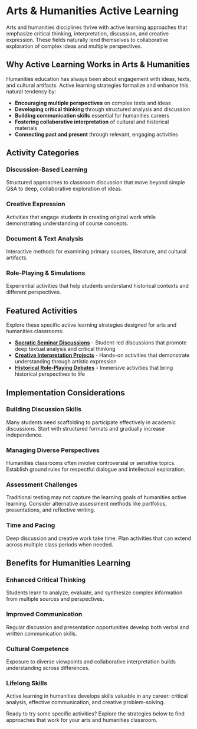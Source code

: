 # Arts &amp; Humanities Active Learning

Arts and humanities disciplines thrive with active learning approaches that emphasize critical thinking, interpretation, discussion, and creative expression. These fields naturally lend themselves to collaborative exploration of complex ideas and multiple perspectives.

## Why Active Learning Works in Arts &amp; Humanities

Humanities education has always been about engagement with ideas, texts, and cultural artifacts. Active learning strategies formalize and enhance this natural tendency by:

- **Encouraging multiple perspectives** on complex texts and ideas
- **Developing critical thinking** through structured analysis and discussion
- **Building communication skills** essential for humanities careers
- **Fostering collaborative interpretation** of cultural and historical materials
- **Connecting past and present** through relevant, engaging activities

## Activity Categories

### Discussion-Based Learning
Structured approaches to classroom discussion that move beyond simple Q&amp;A to deep, collaborative exploration of ideas.

### Creative Expression
Activities that engage students in creating original work while demonstrating understanding of course concepts.

### Document &amp; Text Analysis
Interactive methods for examining primary sources, literature, and cultural artifacts.

### Role-Playing &amp; Simulations
Experiential activities that help students understand historical contexts and different perspectives.

## Featured Activities

Explore these specific active learning strategies designed for arts and humanities classrooms:

- **[Socratic Seminar Discussions](./socratic-seminar-discussions)** - Student-led discussions that promote deep textual analysis and critical thinking
- **[Creative Interpretation Projects](./creative-interpretation-projects)** - Hands-on activities that demonstrate understanding through artistic expression
- **[Historical Role-Playing Debates](./historical-role-playing-debates)** - Immersive activities that bring historical perspectives to life

## Implementation Considerations

### Building Discussion Skills
Many students need scaffolding to participate effectively in academic discussions. Start with structured formats and gradually increase independence.

### Managing Diverse Perspectives
Humanities classrooms often involve controversial or sensitive topics. Establish ground rules for respectful dialogue and intellectual exploration.

### Assessment Challenges
Traditional testing may not capture the learning goals of humanities active learning. Consider alternative assessment methods like portfolios, presentations, and reflective writing.

### Time and Pacing
Deep discussion and creative work take time. Plan activities that can extend across multiple class periods when needed.

## Benefits for Humanities Learning

### Enhanced Critical Thinking
Students learn to analyze, evaluate, and synthesize complex information from multiple sources and perspectives.

### Improved Communication
Regular discussion and presentation opportunities develop both verbal and written communication skills.

### Cultural Competence
Exposure to diverse viewpoints and collaborative interpretation builds understanding across differences.

### Lifelong Skills
Active learning in humanities develops skills valuable in any career: critical analysis, effective communication, and creative problem-solving.

Ready to try some specific activities? Explore the strategies below to find approaches that work for your arts and humanities classroom.
